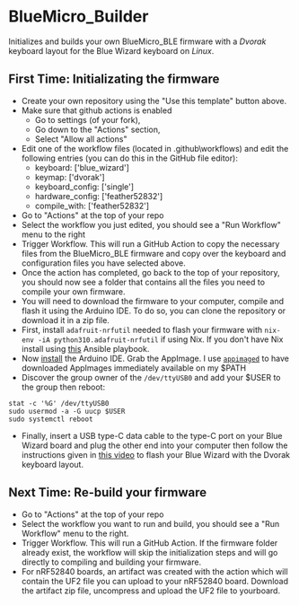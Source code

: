 # BlueMicro_Builder
Initializes and builds your own BlueMicro_BLE firmware with a *Dvorak* keyboard layout for the Blue Wizard keyboard on *Linux*. 

## First Time: Initializating the firmware

- Create your own repository using the "Use this template" button above.
- Make sure that github actions is enabled
  - Go to settings (of your fork), 
  - Go down to the "Actions" section,
  - Select "Allow all actions"
- Edit one of the workflow files (located in .github\workflows) and edit the following entries (you can do this in the GitHub file editor):
  - keyboard: ['blue_wizard']
  - keymap: ['dvorak']
  - keyboard_config: ['single']
  - hardware_config: ['feather52832']
  - compile_with: ['feather52832']
- Go to "Actions" at the top of your repo
- Select the workflow you just edited, you should see a "Run Workflow" menu to the right
- Trigger Workflow.  This will run a GitHub Action to copy the necessary files from the BlueMicro_BLE firmware and copy over the keyboard and configuration files you have selected above.
- Once the action has completed, go back to the top of your repository, you should now see a folder that contains all the files you need to compile your own firmware.
- You will need to download the firmware to your computer, compile and flash it using the Arduino IDE. To do so, you can clone the repository or download it in a zip file.
- First, install `adafruit-nrfutil` needed to flash your firmware with `nix-env -iA python310.adafruit-nrfutil` if using Nix. If you don't have Nix install using [this](https://github.com/worldofgeese/provision-ubuntu-on-wsl2) Ansible playbook.
- Now [install](https://www.arduino.cc/en/software) the Arduino IDE. Grab the AppImage. I use [`appimaged`](https://github.com/probonopd/go-appimage/blob/master/src/appimaged/README.md) to have downloaded AppImages immediately available on my $PATH
- Discover the group owner of the `/dev/ttyUSB0` and add your $USER to the group then reboot:
```
stat -c '%G' /dev/ttyUSB0
sudo usermod -a -G uucp $USER
sudo systemctl reboot
```
- Finally, insert a USB type-C data cable to the type-C port on your Blue Wizard board and plug the other end into your computer then follow the instructions given in [this video](https://youtu.be/hKw3TPNu-BQ?t=418) to flash your Blue Wizard with the Dvorak keyboard layout.

## Next Time: Re-build your firmware

- Go to "Actions" at the top of your repo
- Select the workflow you want to run and build, you should see a "Run Workflow" menu to the right.  
- Trigger Workflow.  This will run a GitHub Action. If the firmware folder already exist, the workflow will skip the initialization steps and will go directly to compiling and building your firmware.
- For nRF52840 boards, an artifact was created with the action which will contain the UF2 file you can upload to your nRF52840 board.  Download the artifact zip file, uncompress and upload the UF2 file to yourboard.

